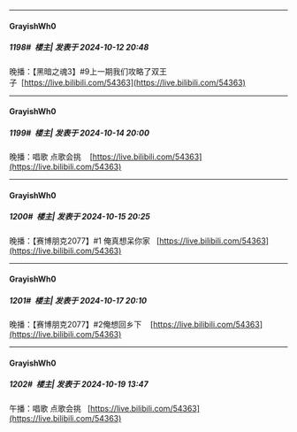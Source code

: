 ﻿
*****

####  GrayishWh0  
##### 1198#         楼主| 发表于 2024-10-12 20:48

晚播：【黑暗之魂3】#9上一期我们攻略了双王子  [https://live.bilibili.com/54363](https://live.bilibili.com/54363)


*****

####  GrayishWh0  
##### 1199#         楼主| 发表于 2024-10-14 20:00

晚播：唱歌 点歌会挑    [https://live.bilibili.com/54363](https://live.bilibili.com/54363)


*****

####  GrayishWh0  
##### 1200#         楼主| 发表于 2024-10-15 20:25

晚播：【赛博朋克2077】#1 俺真想呆你家   [https://live.bilibili.com/54363](https://live.bilibili.com/54363)


*****

####  GrayishWh0  
##### 1201#         楼主| 发表于 2024-10-17 20:10

晚播：【赛博朋克2077】#2俺想回乡下    [https://live.bilibili.com/54363](https://live.bilibili.com/54363)


*****

####  GrayishWh0  
##### 1202#         楼主| 发表于 2024-10-19 13:47

午播：唱歌 点歌会挑   [https://live.bilibili.com/54363](https://live.bilibili.com/54363)

